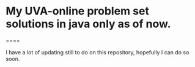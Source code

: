 # My UVA-online problem set solutions in java only as of now.
====

I have a lot of updating still to do on this repository, hopefully I can do so soon.
